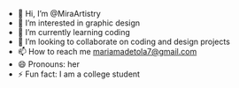 - 👋 Hi, I’m @MiraArtistry
- 👀 I’m interested in graphic design 
- 🌱 I’m currently learning coding
- 💞️ I’m looking to collaborate on coding and design projects
- 📫 How to reach me mariamadetola7@gmail.com
- 😄 Pronouns: her
- ⚡ Fun fact: I am a college student

<!---
MiraArtistry/MiraArtistry is a ✨ special ✨ repository because its `README.md` (this file) appears on your GitHub profile.
You can click the Preview link to take a look at your changes.
--->
